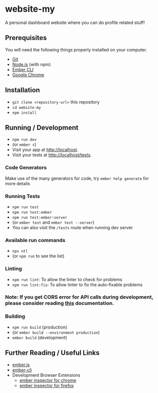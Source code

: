 # website-my

A personal dashboard website where you can do profile related stuff!

## Prerequisites

You will need the following things properly installed on your computer.

* [Git](https://git-scm.com/)
* [Node.js](https://nodejs.org/) (with npm)
* [Ember CLI](https://ember-cli.com/)
* [Google Chrome](https://google.com/chrome/)

## Installation

* `git clone <repository-url>` this repository
* `cd website-my`
* `npm install`

## Running / Development

* `npm run dev`
* (or `ember s`)
* Visit your app at [http://localhost](http://localhost).
* Visit your tests at [http://localhost/tests](http://localhost/tests).

### Code Generators

Make use of the many generators for code, try `ember help generate` for more details

### Running Tests

* `npm run test`
* `npm run test:ember`
* `npm run test:ember:server`
* (or `ember test` and `ember test --server`)
* You can also visit the `/tests` route when running dev server

### Available run commands

* `npx ntl`
* (or `npm run` to see the list)

### Linting

* `npm run lint`: To allow the linter to check for problems
* `npm run lint:fix`: To allow linter to fix the auto-fixable problems

### Note: If you get CORS error for API calls during development, please consider reading [this](https://github.com/Real-Dev-Squad/website-code-docs/tree/main/docs/dev/https-dev-url-cors) documentation.

### Building

* `npm run build` (production)
* (or `ember build --environment production`)
* `ember build` (development)


## Further Reading / Useful Links

* [ember.js](https://emberjs.com/)
* [ember-cli](https://ember-cli.com/)
* Development Browser Extensions
  * [ember inspector for chrome](https://chrome.google.com/webstore/detail/ember-inspector/bmdblncegkenkacieihfhpjfppoconhi)
  * [ember inspector for firefox](https://addons.mozilla.org/en-US/firefox/addon/ember-inspector/)
